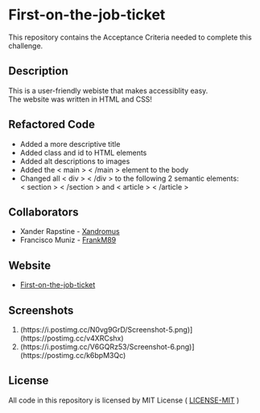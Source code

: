 # First-on-the-job-ticket

This repository contains the Acceptance Criteria needed to complete this challenge.

## Description

This is a user-friendly webiste that makes accessiblity easy.<br>
The website was written in HTML and CSS!

## Refactored Code
<ul>
  <li>Added a more descriptive title<br></li>
  <li>Added class and id to HTML elements<br></li>
  <li>Added alt descriptions to images<br></li>
  <li>Added the < main > < /main > element to the body<br></li>
  <li>Changed all < div > < /div > to the following 2 semantic elements:<br></li>
    < section > < /section > and < article > < /article >
 </ul>

## Collaborators
 <ul>
   <li>Xander Rapstine - <a href="https://github.com/Xandromus">Xandromus</a></li>
   <li>Francisco Muniz - <a href="https://github.com/FrankM89">FrankM89</a></li>
 </ul>
      
## Website
  <ul>
      <li> <a href="https://frankm89.github.io/First-on-the-job-ticket/">First-on-the-job-ticket</a></li>
  </ul>
  
## Screenshots
  <ol>
      <li> (https://i.postimg.cc/N0vg9GrD/Screenshot-5.png)](https://postimg.cc/v4XRCshx) </li>
      <li> (https://i.postimg.cc/V6GQRz53/Screenshot-6.png)](https://postimg.cc/k6bpM3Qc) </li>
  </ol>
      
## License

All code in this repository is licensed by MIT License ( <a href="https://github.com/FrankM89/First-on-the-job-ticket/blob/main/LICENSE">LICENSE-MIT</a> )


